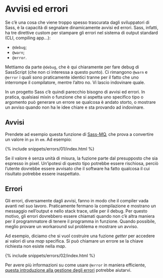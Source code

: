 
# Avvisi ed errori

Se c’è una cosa che viene troppo spesso trascurata dagli sviluppatori di Sass, è la capacità di segnalare dinamicamente avvisi ed errori. Sass, infatti, ha tre direttive custom per stampare gli errori nel sistema di output standard (CLI, compiling app…):

* `@debug`;
* `@warn`;
* `@error`.

Mettiamo da parte `@debug`, che è qui chiaramente per fare debug di SassScript (che non ci interessa a questo punto). Ci rimangono `@warn` e `@error` i quali sono praticamente identici tranne per il fatto che uno interrompe il compilatore, mentre l’altro no. Vi lascio indovinare quale.

In un progetto Sass c’è quindi parecchio bisogno di avvisi ed errori. In pratica, qualsiasi mixin o funzione che si aspetta uno specifico tipo o argomento può generare un errore se qualcosa è andato storto, o mostrare un avviso quando non ha le idee chiare e sta provando ad indovinare.

## Avvisi

Prendete ad esempio questa funzione di [Sass-MQ](https://github.com/sass-mq/sass-mq), che prova a convertire un valore in `px` in `em`. Ad esempio:

{% include snippets/errors/01/index.html %}

Se il valore è senza unità di misura, la fuzione parte dal presupposto che sia espresso in pixel. Un’ipotesi di questo tipo potrebbe essere rischiosa, perciò l’utente dovrebbe essere avvisato che il software ha fatto qualcosa il cui risultato potrebbe essere inaspettato.

## Errori

Gli errori, diversamente dagli avvisi, fanno in modo che il compiler vada avanti nel suo lavoro. Praticamente fermano la compilazione e mostrano un messaggio nell’output e nello stack trace, utile per il debug. Per questo motivo, gli errori dovrebbero essere chiamati quando non c’è altra maniera per il programmatore di tenere il programma in funzione. Quando possibile, meglio provare un workaround sul problema e mostrare un avviso.

Ad esempio, diciamo che si vuol costruire una fuzione _getter_ per accedere ai valori di una _map_ specifica. Si può chiamare un errore se la chiave richiesta non esiste nella _map_.

{% include snippets/errors/02/index.html %}

Per avere più informazioni su come usare `@error` in maniera efficiente, [questa introduzione alla gestione degli errori](http://webdesign.tutsplus.com/tutorials/an-introduction-to-error-handling-in-sass--cms-19996) potrebbe aiutarvi.
